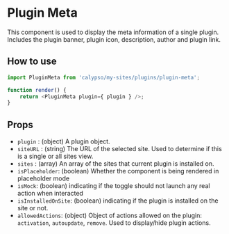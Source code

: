 # Plugin Meta

This component is used to display the meta information of a single plugin. Includes the plugin banner, plugin icon, description, author and plugin link.

## How to use

```js
import PluginMeta from 'calypso/my-sites/plugins/plugin-meta';

function render() {
	return <PluginMeta plugin={ plugin } />;
}
```

## Props

- `plugin` : (object) A plugin object.
- `siteURL` : (string) The URL of the selected site. Used to determine if this is a single or all sites view.
- `sites` : (array) An array of the sites that current plugin is installed on.
- `isPlaceholder`: (boolean) Whether the component is being rendered in placeholder mode
- `isMock`: (boolean) indicating if the toggle should not launch any real action when interacted
- `isInstalledOnSite`: (boolean) indicating if the plugin is installed on the site or not.
- `allowedActions`: (object) Object of actions allowed on the plugin: `activation`, `autoupdate`, `remove`. Used to display/hide plugin actions.
